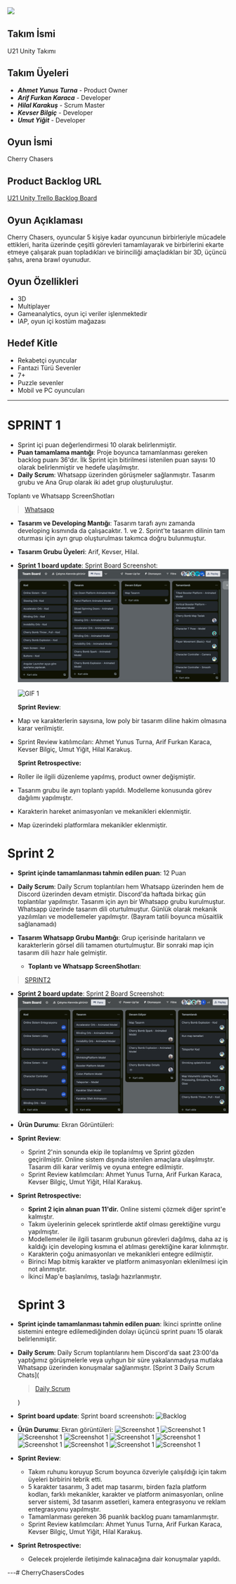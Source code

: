 <img src="https://i.imgur.com/7478qDt.png" width=600>

## Takım İsmi
U21 Unity Takımı

## Takım Üyeleri
- ***Ahmet Yunus Turna*** - Product Owner
- ***Arif Furkan Karaca*** - Developer
- ***Hilal Karakuş*** - Scrum Master
- ***Kevser Bilgiç*** - Developer
- ***Umut Yiğit*** - Developer

## Oyun İsmi
Cherry Chasers

## Product Backlog URL
[U21 Unity Trello Backlog Board](https://trello.com/b/XGJi2Ldu/team-board)

## Oyun Açıklaması
Cherry Chasers, oyuncular 5 kişiye kadar oyuncunun birbirleriyle mücadele ettikleri, harita üzerinde
çeşitli görevleri tamamlayarak ve birbirlerini ekarte etmeye çalışarak puan topladıkları ve birinciliği
amaçladıkları bir 3D, üçüncü şahıs, arena brawl oyunudur.

## Oyun Özellikleri
- 3D
- Multiplayer
- Gameanalytics, oyun içi veriler işlenmektedir
- IAP, oyun içi kostüm mağazası

## Hedef Kitle
- Rekabetçi oyuncular
- Fantazi Türü Sevenler
- 7+
- Puzzle sevenler
- Mobil ve PC oyuncuları

---
# **SPRINT 1**
- Sprint içi puan değerlendirmesi 10 olarak belirlenmiştir.
- **Puan tamamlama mantığı**: Proje boyunca tamamlanması gereken backlog puanı 36'dır. İlk Sprint için bitirilmesi istenilen puan sayısı 10 olarak belirlenmiştir ve hedefe ulaşılmıştır.
- **Daily Scrum**: Whatsapp üzerinden görüşmeler sağlanmıştır. Tasarım grubu ve Ana Grup olarak iki adet grup oluşturuluştur.
  
Toplantı ve Whatsapp ScreenShotları <blockquote class="imgur-embed-pub" lang="en" data-id="a/tT5yDdA"  ><a href="//imgur.com/a/tT5yDdA">Whatsapp</a></blockquote>

- **Tasarım ve Developing Mantığı**: Tasarım tarafı aynı zamanda developing kısmında da çalışacaktır. 1. ve 2. Sprint'te tasarım dilinin tam oturması için ayrı grup oluşturulması takımca doğru bulunmuştur.
- **Tasarım Grubu Üyeleri**: Arif, Kevser, Hilal.
- **Sprint 1 board update**: Sprint Board Screenshot: 
![Backlog 1](https://github.com/YunusTurna/CherryChaser/blob/main/ProjectManagement/IMG-20230618-WA0007.jpg)





  ![GIF 1](https://i.imgur.com/7a7pykI.gif)


  **Sprint Review**:
- Map ve karakterlerin sayısına, low poly bir tasarım diline hakim olmasına karar verilmiştir.
- Sprint Review katılımcıları: Ahmet Yunus Turna, Arif Furkan Karaca, Kevser Bilgiç, Umut Yiğit, Hilal Karakuş.



  **Sprint Retrospective:**
- Roller ile ilgili düzenleme yapılmış, product owner değişmiştir.
- Tasarım grubu ile ayrı toplantı yapıldı. Modelleme konusunda görev dağılımı yapılmıştır.
- Karakterin hareket animasyonları ve mekanikleri eklenmiştir.
- Map üzerindeki platformlara mekanikler eklenmiştir.

# Sprint 2

- **Sprint içinde tamamlanması tahmin edilen puan**: 12 Puan

- **Daily Scrum**: Daily Scrum toplantıları hem Whatsapp üzerinden hem de Discord üzerinden devam etmiştir. Discord'da haftada birkaç gün toplantılar yapılmıştır. Tasarım için ayrı bir Whatsapp grubu kurulmuştur. Whatsapp üzerinde tasarım dili oturtulmuştur. Günlük olarak mekanik yazılımları ve modellemeler yapılmıştır. (Bayram tatili boyunca müsaitlik sağlanamadı)
- **Tasarım Whatsapp Grubu Mantığı**: Grup içerisinde haritaların ve karakterlerin görsel dili tamamen oturtulmuştur. Bir sonraki map için tasarım dili hazır hale gelmiştir. 

  - **Toplantı ve Whatsapp ScreenShotları**:
<blockquote class="imgur-embed-pub" lang="en" data-id="a/12umyrv"  ><a href="//imgur.com/a/12umyrv">SPRINT2</a></blockquote>



- **Sprint 2 board update**: Sprint 2 Board Screenshot: 
![Backlog 1](https://github.com/YunusTurna/CherryChaser/blob/main/ProjectManagement/Trello%20sprint%202.png)






- **Ürün Durumu**: Ekran Görüntüleri:





- **Sprint Review**:
    - Sprint 2'nin sonunda ekip ile toplanılmış ve Sprint gözden geçirilmiştir. Online sistem dışında istenilen amaçlara ulaşılmıştır. Tasarım dili karar verilmiş ve oyuna entegre edilmiştir.
    - Sprint Review katılımcıları: Ahmet Yunus Turna, Arif Furkan Karaca, Kevser Bilgiç, Umut Yiğit, Hilal Karakuş.




- **Sprint Retrospective:**
    - **Sprint 2 için alınan puan 11'dir.** Online sistemi çözmek diğer sprint'e kalmıştır.
    - Takım üyelerinin gelecek sprintlerde aktif olması gerektiğine vurgu yapılmıştır.
    - Modellemeler ile ilgili tasarım grubunun görevleri dağılmış, daha az iş kaldığı için developing kısmına el atılması gerektiğine karar kılınmıştır.
    - Karakterin çoğu animasyonları ve mekanikleri entegre edilmiştir.
    - Birinci Map bitmiş karakter ve platform animasyonları eklenilmesi için not alınmıştır.
    - İkinci Map'e başlanılmış, taslağı hazırlanmıştır.


    # Sprint 3

- **Sprint içinde tamamlanması tahmin edilen puan**: İkinci sprintte online sistemini entegre edilemediğinden dolayı üçüncü sprint  puanı 15 olarak belirlenmiştir.

- **Daily Scrum**: Daily Scrum toplantılarını hem Discord'da saat 23:00'da yaptığımız görüşmelerle veya uyhgun bir süre yakalanmadıysa mutlaka Whatsapp üzerinden konuşmalar sağlanmıştır.
 [Sprint 3 Daily Scrum Chats](<blockquote class="imgur-embed-pub" lang="en" data-id="a/fL57oEA"  ><a href="//imgur.com/a/fL57oEA">Daily Scrum</a></blockquote>)

- **Sprint board update**: Sprint board screenshotı: 
![Backlog ](https://github.com/YunusTurna/CherryChaser/blob/main/ProjectManagement/Trello%20Sprint%203.png) 


- **Ürün Durumu**: Ekran görüntüleri:
  ![Screenshot 1](https://github.com/YunusTurna/CherryChaser/blob/main/ProjectManagement/0d2e9807-e50d-42a9-9800-2ca6bec1e337.gif)
  ![Screenshot 1](https://github.com/YunusTurna/CherryChaser/blob/main/ProjectManagement/Ekran%20Resmi%202023-07-17%2001.09.33.png)
  ![Screenshot 1](https://github.com/YunusTurna/CherryChaser/blob/main/ProjectManagement/Ekran%20Resmi%202023-07-13%2015.41.56.png)
  ![Screenshot 1](https://github.com/YunusTurna/CherryChaser/blob/main/ProjectManagement/Ekran%20Resmi%202023-07-13%2015.41.41.png)
  ![Screenshot 1](https://github.com/YunusTurna/CherryChaser/blob/main/ProjectManagement/Ekran%20Resmi%202023-07-13%2002.28.09.png)
  ![Screenshot 1](https://github.com/YunusTurna/CherryChaser/blob/main/ProjectManagement/WhatsApp%20Image%202023-07-15%20at%2020.11.59.jpeg)
  ![Screenshot 1](https://github.com/YunusTurna/CherryChaser/blob/main/ProjectManagement/WhatsApp%20Image%202023-07-13%20at%2020.51.08.jpeg)
  ![Screenshot 1](https://github.com/YunusTurna/CherryChaser/blob/main/ProjectManagement/Ekran%20Resmi%202023-07-17%2009.26.19.png)
  ![Screenshot 1](https://github.com/YunusTurna/CherryChaser/blob/main/ProjectManagement/Ekran%20Resmi%202023-07-17%2009.28.44.png)
  ![Screenshot 1](https://github.com/YunusTurna/CherryChaser/blob/main/ProjectManagement/Ekran%20Resmi%202023-07-17%2009.34.27.png)
  
- **Sprint Review**: 

  - Takım ruhunu koruyup Scrum boyunca özveriyle çalışıldığı için takım üyeleri birbirini tebrik etti.
  - 5 karakter tasarımı, 3 adet map tasarımı, birden fazla platform kodları, farklı mekanikler, karakter ve platform animasyonları, online server sistemi, 3d tasarım assetleri, kamera entegrasyonu ve reklam entegrasyonu yapılmıştır.
  - Tamamlanması gereken 36 puanlık backlog puanı tamamlanmıştır.
  - Sprint Review katılımcıları: Ahmet Yunus Turna, Arif Furkan Karaca, Kevser Bilgiç, Umut Yiğit, Hilal Karakuş.


- **Sprint Retrospective:**

  - Gelecek projelerde iletişimde kalınacağına dair konuşmalar yapıldı.
 
    
---# CherryChasersCodes
